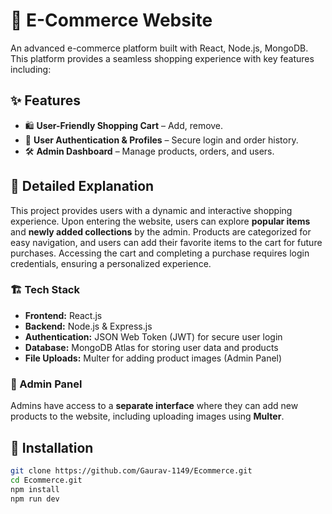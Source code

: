 # 🛒 E-Commerce Website

An advanced e-commerce platform built with React, Node.js, MongoDB. This platform provides a seamless shopping experience with key features including:

## ✨ Features

- 🛍️ **User-Friendly Shopping Cart** – Add, remove.
- 👤 **User Authentication & Profiles** – Secure login and order history.
- 🛠️ **Admin Dashboard** – Manage products, orders, and users.

## 📌 Detailed Explanation

This project provides users with a dynamic and interactive shopping experience. Upon entering the website, users can explore **popular items** and **newly added collections** by the admin. Products are categorized for easy navigation, and users can add their favorite items to the cart for future purchases. Accessing the cart and completing a purchase requires login credentials, ensuring a personalized experience.

### 🏗️ Tech Stack

- **Frontend:** React.js
- **Backend:** Node.js & Express.js
- **Authentication:** JSON Web Token (JWT) for secure user login
- **Database:** MongoDB Atlas for storing user data and products
- **File Uploads:** Multer for adding product images (Admin Panel)

### 👥 Admin Panel

Admins have access to a **separate interface** where they can add new products to the website, including uploading images using **Multer**.

## 🚀 Installation

```bash
git clone https://github.com/Gaurav-1149/Ecommerce.git
cd Ecommerce.git
npm install
npm run dev
```
